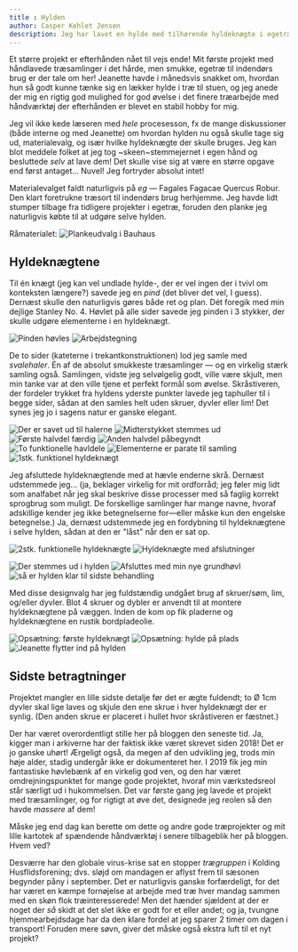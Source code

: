 ```yaml
---
title : Hylden
author: Casper Kehlet Jensen
description: Jeg har lavet en hylde med tilhørende hyldeknægte i egetræ.
---
```


Et større projekt er efterhånden nået til vejs ende! Mit første projekt med
håndlavede træsamlinger i det hårde, men smukke, egetræ til indendørs brug
er der tale om her! Jeanette havde i månedsvis snakket om, hvordan hun så
godt kunne tænke sig en lækker hylde i træ til stuen, og jeg anede der mig
en rigtig god mulighed for god øvelse i det finere træarbejde med
håndværktøj der efterhånden er blevet en stabil hobby for mig.

Jeg vil ikke kede læseren med _hele_ procesesson, fx de mange diskussioner
(både interne og med Jeanette) om hvordan hylden nu også skulle tage sig
ud, materialevalg, og især hvilke hyldeknægte der skulle bruges. Jeg kan
blot meddele folket at jeg tog ~skeen~stemmejernet i egen hånd og besluttede
_selv_ at lave dem! Det skulle vise sig at være en større opgave end først
antaget... Nuvel! Jeg fortryder absolut intet!

Materialevalget faldt naturligvis på _eg_ &mdash; Fagales Fagacae Quercus
Robur. Den klart foretrukne træsort til indendørs brug herhjemme. Jeg havde
lidt stumper tilbage fra tidligere projekter i egetræ, foruden den planke
jeg naturligvis købte til at udgøre selve hylden.

Råmaterialet:
![Plankeudvalg i Bauhaus](/img/arkiv/hylden/IMG_0140.JPG)

## Hyldeknægtene
Til én knægt (jeg kan vel undlade hylde-, der er vel ingen der i tvivl om
konteksten længere?) savede jeg en _pind_ (det bliver det vel, I guess).
Dernæst skulle den naturligvis gøres både ret og plan. Dét foregik med
min dejlige Stanley No. 4. Høvlet på alle sider savede jeg pinden i 3
stykker, der skulle udgøre elementerne i en hyldeknægt.

![Pinden høvles](/img/arkiv/hylden/IMG_0142.JPG)
![Arbejdstegning](/img/arkiv/hylden/IMG_0165.JPG)

De to sider (kateterne i trekantkonstruktionen) lod jeg samle med
_svalehaler_. Én af de absolut smukkeste træsamlinger &mdash; og en
virkelig stærk samling også. Samlingen, vidste jeg selvølgelig godt,
ville være skjult, men min tanke var at den ville tjene et perfekt formål
som øvelse. Skråstiveren, der fordeler trykket fra hyldens yderste punkter
lavede jeg taphuller til i begge sider, sådan at den samles helt uden skruer,
dyvler eller lim! Det synes jeg jo i sagens natur er ganske elegant.

![Der er savet ud til halerne](/img/arkiv/hylden/IMG_0168.JPG)
![Midterstykket stemmes ud](/img/arkiv/hylden/IMG_0171.JPG)
![Første halvdel færdig](/img/arkiv/hylden/IMG_0172.JPG)
![Anden halvdel påbegyndt](/img/arkiv/hylden/IMG_0173.JPG)
![To funktionelle havldele](/img/arkiv/hylden/IMG_0174.JPG)
![Elementerne er parate til samling](/img/arkiv/hylden/IMG_0324.JPG)
![1stk. funktionel hyldeknægt](/img/arkiv/hylden/IMG_0331.JPG)

Jeg afsluttede hyldeknægtende med at hævle enderne skrå. Dernæst udstemmede
jeg... (ja, beklager virkelig for mit ordforråd; jeg føler mig lidt som analfabet
når jeg skal beskrive disse processer med så faglig korrekt sprogbrug som
muligt. De forskellige samlinger har mange navne, hvoraf adskillige kender jeg
ikke betegnelserne for&mdash;eller måske kun den engelske betegnelse.)
Ja, dernæst udstemmede jeg en fordybning til hyldeknægtene i selve hylden,
sådan at den er "låst" når den er sat op.

![2stk. funktionelle hyldeknægte](/img/arkiv/hylden/IMG_0598.JPG)
![Hyldeknægte med afslutninger](/img/arkiv/hylden/IMG_0713.JPG)

![Der stemmes ud i hylden](/img/arkiv/hylden/IMG_0744.JPG)
![Afsluttes med min nye grundhøvl](/img/arkiv/hylden/IMG_0808.JPG)
![så er hylden klar til sidste behandling](/img/arkiv/hylden/IMG_0813.JPG)

Med disse designvalg har jeg fuldstændig undgået brug af skruer/søm, lim,
og/eller dyvler. Blot 4 skruer og dybler er anvendt til at montere hyldeknægtene
på væggen. Inden de kom op fik pladerne og hyldeknægtene en rustik bordpladeolie.

![Opsætning: første hyldeknægt](/img/arkiv/hylden/IMG_0856.JPG)
![Opsætning: hylde på plads](/img/arkiv/hylden/IMG_0859.JPG)
![Jeanette flytter ind på hylden](/img/arkiv/hylden/IMG_0873.JPG)

## Sidste betragtninger
Projektet mangler en lille sidste detalje før det er ægte fuldendt; to
Ø 1cm dyvler skal lige laves og skjule den ene skrue i hver hyldeknægt der er
synlig. (Den anden skrue er placeret i hullet hvor skråstiveren er fæstnet.)

Der har været overordentligt stille her på bloggen den seneste tid. Ja,
kigger man i arkiverne har der faktisk ikke været skrevet siden 2018! Det
er jo ganske uhørt! Ærgeligt også, da megen af den udvikling jeg, trods min
høje alder, stadig undergår ikke er dokumenteret her. I 2019 fik jeg min
fantastiske høvlebænk af en virkelig god ven, og den har været omdrejningspunktet
for mange gode projektet, hvoraf min værkstedsreol står særligt ud i
hukommelsen. Det var første gang jeg lavede et projekt med træsamlinger,
og for rigtigt at øve det, designede jeg reolen så den havde _massere_ af dem!

Måske jeg end dag kan berette om dette og andre gode træprojekter og
mit lille kartotek af spændende håndværktøj i senere tilbageblik her på bloggen.
Hvem ved? 

Desværre har den globale virus-krise sat en stopper _trægruppen_ i Kolding
Husflidsforening; dvs. sløjd om mandagen er aflyst frem til sæsonen begynder
påny i september. Det er naturligvis ganske forfærdeligt, for det har været
en kæmpe fornøjelse at arbejde med træ hver mandag sammen med en skøn flok
træinteresserede! Men det hænder sjældent at der er noget der _så_ skidt at
det slet ikke er godt for et eller andet; og ja, tvungne hjemmearbejdsdage
har da den klare fordel at jeg sparer 2 timer om dagen i transport! Foruden
mere søvn, giver det måske også ekstra luft til et nyt projekt?
